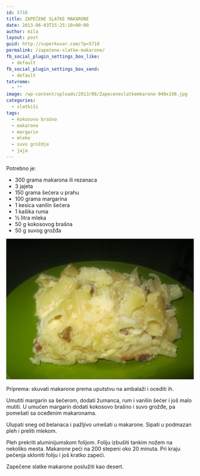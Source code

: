 ```yaml
---
id: 5718
title: ZAPEČENE SLATKE MAKARONE
date: 2013-06-03T15:25:18+00:00
author: mila
layout: post
guid: http://superkuvar.com/?p=5718
permalink: /zapečene-slatke-makarone/
fb_social_plugin_settings_box_like:
  - default
fb_social_plugin_settings_box_send:
  - default
totvreme:
  - ""
image: /wp-content/uploads/2013/06/Zapeceneslatkemkarone-940x198.jpg
categories:
  - slatkiši
tags:
  - kokosovo brašno
  - makarone
  - margarin
  - mleko
  - suvo groždje
  - jaja
---
```

Potrebno je:

  * 300 grama makarona ili rezanaca
  * 3 jajeta
  * 150 grama šećera u prahu
  * 100 grama margarina
  * 1 kesica vanilin šećera
  * 1 kašika ruma
  * ½ litra mleka
  * 50 g kokosovog brašna
  * 50 g suvog grožđa

![Zapečene slatke makarone](/wp-content/uploads/2013/06/Zapeceneslatkemkarone-1024x768.jpg)

Priprema: skuvati makarone prema uputstvu na ambalaži i ocediti ih.

Umutiti margarin sa šećerom, dodati žumanca, rum i vanilin šećer i još malo mutiti. U umućen margarin dodati kokosovo brašno i suvo grožđe, pa pomešati sa oceđenim makaronama.

Ulupati sneg od belanaca i pažljivo umešati u makarone. Sipati u podmazan pleh i preliti mlekom.

Pleh prekriti aluminijumskom folijom. Foliju izbušiti tankim nožem na nekoliko mesta. Makarone peći na 200 stepeni oko 20 minuta. Pri kraju pečenja skloniti foliju i još kratko zapeći.

Zapečene slatke makarone poslužiti kao desert.